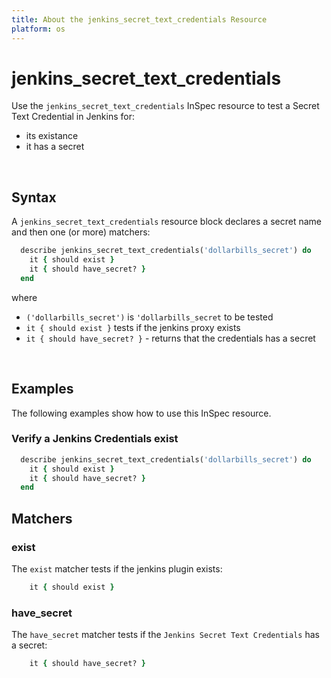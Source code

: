 ```yaml
---
title: About the jenkins_secret_text_credentials Resource
platform: os
---
```


# jenkins_secret_text_credentials

Use the `jenkins_secret_text_credentials` InSpec resource to test a Secret Text Credential in Jenkins for:
- its existance
- it has a secret

<br>

## Syntax

A `jenkins_secret_text_credentials` resource block declares a secret name and then one (or more) matchers:

```ruby
  describe jenkins_secret_text_credentials('dollarbills_secret') do
    it { should exist }
    it { should have_secret? }
  end
```

where

* `('dollarbills_secret')` is `'dollarbills_secret` to be tested
* `it { should exist }` tests if the jenkins proxy exists
* `it { should have_secret? }` - returns that the credentials has a secret

<br>

## Examples

The following examples show how to use this InSpec resource.

### Verify a Jenkins Credentials exist

```ruby
  describe jenkins_secret_text_credentials('dollarbills_secret') do
    it { should exist }
    it { should have_secret? }
  end
```

## Matchers

### exist

The `exist` matcher tests if the jenkins plugin exists:

```ruby
    it { should exist }
```

### have_secret

The `have_secret` matcher tests if the `Jenkins Secret Text Credentials` has a secret:

```ruby
    it { should have_secret? }
```